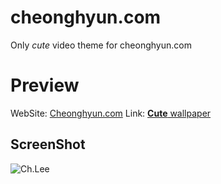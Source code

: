 # cheonghyun.com
Only *cute* video theme for cheonghyun.com
# Preview

WebSite: [Cheonghyun.com](cheonghyun.com)
Link: [**Cute** wallpaper](https://mylivewallpapers.com/anime/atri-my-dear-moments-4k-live-wallpaper/)


## ScreenShot
![Ch.Lee](https://cdn.discordapp.com/attachments/729226955249156148/805636965739397130/unknown.png)
